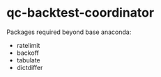 # qc-backtest-coordinator

Packages required beyond base anaconda:
- ratelimit
- backoff
- tabulate
- dictdiffer
